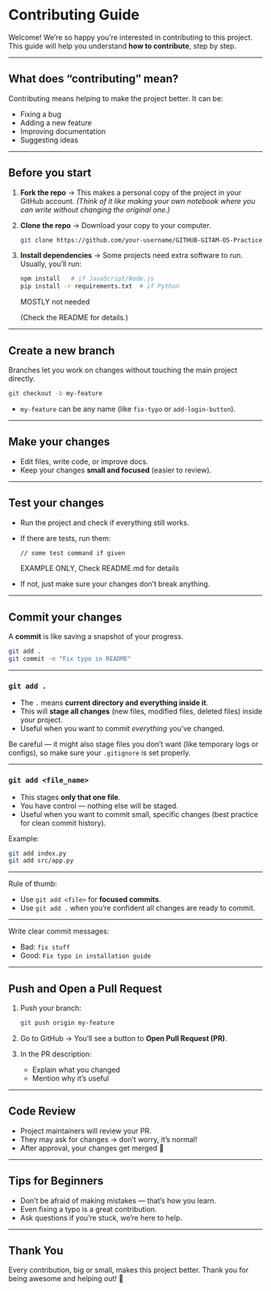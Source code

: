 
# Contributing Guide

Welcome!
We’re so happy you’re interested in contributing to this project.
This guide will help you understand **how to contribute**, step by step.

---

## What does “contributing” mean?

Contributing means helping to make the project better.
It can be:

* Fixing a bug
* Adding a new feature
* Improving documentation
* Suggesting ideas

---

## Before you start

1. **Fork the repo** → This makes a personal copy of the project in your GitHub account.
   *(Think of it like making your own notebook where you can write without changing the original one.)*

2. **Clone the repo** → Download your copy to your computer.

   ```bash
   git clone https://github.com/your-username/GITHUB-GITAM-OS-Practice-Repo.git
   ```

3. **Install dependencies** → Some projects need extra software to run.
   Usually, you’ll run:

   ```bash
   npm install   # if JavaScript/Node.js
   pip install -r requirements.txt  # if Python
   ```

   MOSTLY not needed

   (Check the README for details.)

---

## Create a new branch

Branches let you work on changes without touching the main project directly.

```bash
git checkout -b my-feature
```

* `my-feature` can be any name (like `fix-typo` or `add-login-button`).

---

## Make your changes

* Edit files, write code, or improve docs.
* Keep your changes **small and focused** (easier to review).

---

## Test your changes

* Run the project and check if everything still works.
* If there are tests, run them:

  ```bash
  // some test command if given
  ```
  EXAMPLE ONLY, Check README.md for details
* If not, just make sure your changes don’t break anything.

---

## Commit your changes

A **commit** is like saving a snapshot of your progress.

```bash
git add .
git commit -m "Fix typo in README"
```

---

### `git add .`

* The `.` means **current directory and everything inside it**.
* This will **stage all changes** (new files, modified files, deleted files) inside your project.
* Useful when you want to commit *everything* you’ve changed.

Be careful — it might also stage files you don’t want (like temporary logs or configs), so make sure your `.gitignore` is set properly.

---

### `git add <file_name>`

* This stages **only that one file**.
* You have control — nothing else will be staged.
* Useful when you want to commit small, specific changes (best practice for clean commit history).

Example:

```bash
git add index.py
git add src/app.py
```

---

Rule of thumb:

* Use `git add <file>` for **focused commits**.
* Use `git add .` when you’re confident all changes are ready to commit.

---

Write clear commit messages:

* Bad: `fix stuff`
* Good: `Fix typo in installation guide`

---

## Push and Open a Pull Request

1. Push your branch:

   ```bash
   git push origin my-feature
   ```

2. Go to GitHub → You’ll see a button to **Open Pull Request (PR)**.

3. In the PR description:

   * Explain what you changed
   * Mention why it’s useful

---

## Code Review

* Project maintainers will review your PR.
* They may ask for changes → don’t worry, it’s normal!
* After approval, your changes get merged 🎉

---

## Tips for Beginners

* Don’t be afraid of making mistakes — that’s how you learn.
* Even fixing a typo is a great contribution.
* Ask questions if you’re stuck, we’re here to help.

---

## Thank You

Every contribution, big or small, makes this project better.
Thank you for being awesome and helping out! 🙌

